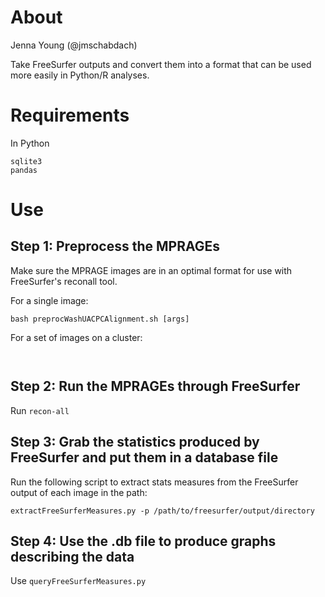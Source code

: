 # About

Jenna Young (@jmschabdach)

Take FreeSurfer outputs and convert them into a format that can be used more easily in Python/R analyses.

# Requirements

In Python

```
sqlite3
pandas
```

# Use

## Step 1: Preprocess the MPRAGEs

Make sure the MPRAGE images are in an optimal format for use with FreeSurfer's reconall tool.

For a single image: 

`bash preprocWashUACPCAlignment.sh [args]`

For a set of images on a cluster:

` `

## Step 2: Run the MPRAGEs through FreeSurfer

Run `recon-all` 

## Step 3: Grab the statistics produced by FreeSurfer and put them in a database file

Run the following script to extract stats measures from the FreeSurfer output of each image in the path:

`extractFreeSurferMeasures.py -p /path/to/freesurfer/output/directory`

## Step 4: Use the .db file to produce graphs describing the data

Use `queryFreeSurferMeasures.py`
